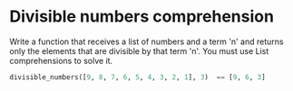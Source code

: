 # Divisible numbers comprehension

Write a function that receives a list of numbers and a term 'n' and returns only the elements that are divisible by that term 'n'. You must use List comprehensions to solve it.

```python
divisible_numbers([9, 8, 7, 6, 5, 4, 3, 2, 1], 3)  == [9, 6, 3]
```

